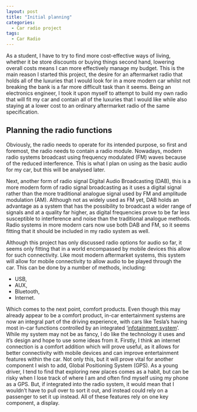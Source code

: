 ```yaml
---
layout: post
title: "Initial planning"
categories:
  - Car radio project
tags:
  - Car Radio
---
```


As a student, I have to try to find more cost-effective ways of living, whether it be store discounts or buying things second hand, lowering overall costs means I can more effectively manage my budget. This is the main reason I started this project, the desire for an aftermarket radio that holds all of the luxuries that I would look for in a more modern car whilst not breaking the bank is a far more difficult task than it seems. Being an electronics engineer, I took it upon myself to attempt to build my own radio that will fit my car and contain all of the luxuries that I would like while also staying at a lower cost to an ordinary aftermarket radio of the same specification.
<!--more-->
## Planning the radio functions
Obviously, the radio needs to operate for its intended purpose, so first and foremost, the radio needs to contain a radio module. Nowadays, modern radio systems broadcast using frequency modulated (FM) waves because of the reduced interference. This is what I plan on using as the basic audio for my car,  but this will be analysed later. 

Next, another form of radio signal Digital Audio Broadcasting (DAB), this is a more modern form of radio signal broadcasting as it uses a digital signal rather than the more traditional analogue signal used by FM and amplitude modulation (AM). Although not as widely used as FM yet, DAB holds an advantage as a system that has the possibility to broadcast a wider range of signals and at a quality far higher, as digital frequencies prove to be far less susceptible to interference and noise than the traditional analogue methods. Radio systems in more modern cars now use both DAB and FM, so it seems fitting that it should be included in my radio system as well.

Although this project has only discussed radio options for audio so far, it seems only fitting that in a world encompassed by mobile devices this allow for such connectivity. Like most modern aftermarket systems, this system will allow for mobile connectivity to allow audio to be played through the car. This can be done by a number of methods, including:

* USB,
* AUX,
* Bluetooth,
* Internet.

Which comes to the next point, comfort products. Even though this may already appear to be a comfort product, in-car entertainment systems are now an integral part of the driving experience, with cars like Tesla’s having most in-car functions controlled by an integrated ‘[infotainment system](https://www.tesla.com/support/infotainment)’. While my system may not be as fancy, I do like the technology it uses and it’s design and hope to use some ideas from it.
Firstly, I think an internet connection is a comfort addition which will prove useful, as it allows for better connectivity with mobile devices and can improve entertainment features within the car. Not only this, but it will prove vital for another component I wish to add, Global Positioning System (GPS). As a young driver, I tend to find that exploring new places comes as a habit, but can be risky when I lose track of where I am and often find myself using my phone as a GPS. But, if integrated into the radio system, it would mean that I wouldn’t have to pull over to sort it out, and instead could rely on a passenger to set it up instead.
All of these features rely on one key component, a display. 
